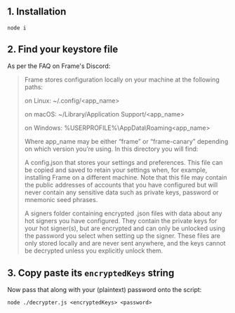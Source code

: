 #

## 1. Installation

```
node i
```

## 2. Find your keystore file

As per the FAQ on Frame's Discord:

> Frame stores configuration locally on your machine at the following paths:
>
> on Linux: ~/.config/<app_name>
>
> on macOS: ~/Library/Application Support/<app_name>
>
> on Windows: %USERPROFILE%\AppData\Roaming\<app_name>
>
> Where app_name may be either “frame” or “frame-canary” depending on which version you’re using. In this directory you will find:
>
> A config.json that stores your settings and preferences. This file can be copied and saved to retain your settings when, for example, installing Frame on a different machine. Note that this file may contain the public addresses of accounts that you have configured but will never contain any sensitive data such as private keys, password or mnemonic seed phrases.
>
> A signers folder containing encrypted .json files with data about any hot signers you have configured. They contain the private keys for your hot signer(s), but are encrypted and can only be unlocked using the password you select when setting up the signer. These files are only stored locally and are never sent anywhere, and the keys cannot be decrypted unless you explicitly unlock them.

## 3. Copy paste its `encryptedKeys` string

Now pass that along with your (plaintext) password onto the script:

```
node ./decrypter.js <encryptedKeys> <password>
```
